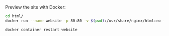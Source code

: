Preview the site with Docker:

```bash
cd html/
docker run --name website -p 80:80 -v $(pwd):/usr/share/nginx/html:ro -d nginx
```

`docker container restart website`
